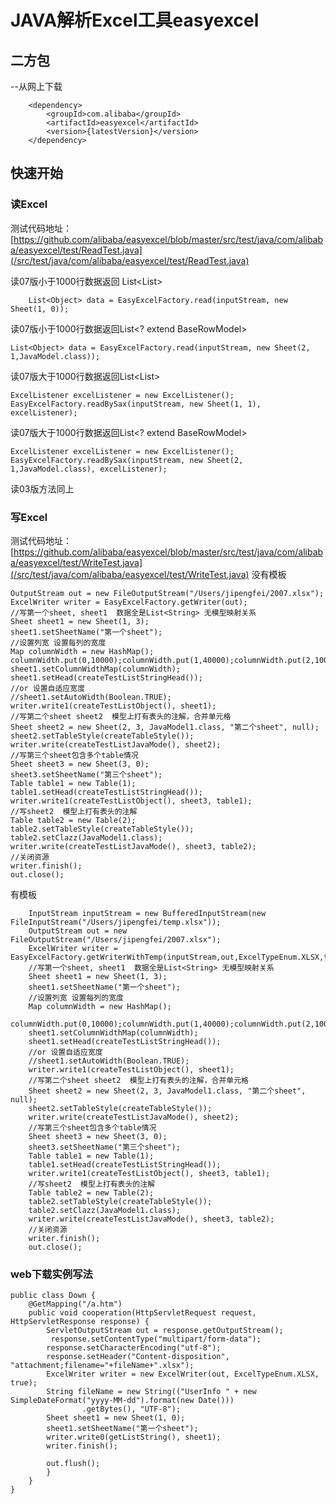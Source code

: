 # JAVA解析Excel工具easyexcel
## 二方包 
--从网上下载

	 	<dependency>
		    <groupId>com.alibaba</groupId>
		    <artifactId>easyexcel</artifactId>
		    <version>{latestVersion}</version>
		</dependency>
## 快速开始
### 读Excel
测试代码地址：[https://github.com/alibaba/easyexcel/blob/master/src/test/java/com/alibaba/easyexcel/test/ReadTest.java](/src/test/java/com/alibaba/easyexcel/test/ReadTest.java)

读07版小于1000行数据返回 List<List<String>>  

```
	List<Object> data = EasyExcelFactory.read(inputStream, new Sheet(1, 0));
```
读07版小于1000行数据返回List<? extend BaseRowModel>

```
List<Object> data = EasyExcelFactory.read(inputStream, new Sheet(2, 1,JavaModel.class));
```
读07版大于1000行数据返回List<List<String>>

```
ExcelListener excelListener = new ExcelListener();
EasyExcelFactory.readBySax(inputStream, new Sheet(1, 1), excelListener);
```

读07版大于1000行数据返回List<? extend BaseRowModel>

```
ExcelListener excelListener = new ExcelListener();
EasyExcelFactory.readBySax(inputStream, new Sheet(2, 1,JavaModel.class), excelListener);
```
读03版方法同上
### 写Excel
测试代码地址：[https://github.com/alibaba/easyexcel/blob/master/src/test/java/com/alibaba/easyexcel/test/WriteTest.java](/src/test/java/com/alibaba/easyexcel/test/WriteTest.java)
没有模板

```
OutputStream out = new FileOutputStream("/Users/jipengfei/2007.xlsx");
ExcelWriter writer = EasyExcelFactory.getWriter(out);
//写第一个sheet, sheet1  数据全是List<String> 无模型映射关系
Sheet sheet1 = new Sheet(1, 3);
sheet1.setSheetName("第一个sheet");
//设置列宽 设置每列的宽度
Map columnWidth = new HashMap();
columnWidth.put(0,10000);columnWidth.put(1,40000);columnWidth.put(2,10000);columnWidth.put(3,10000);
sheet1.setColumnWidthMap(columnWidth);
sheet1.setHead(createTestListStringHead());
//or 设置自适应宽度
//sheet1.setAutoWidth(Boolean.TRUE);
writer.write1(createTestListObject(), sheet1);
//写第二个sheet sheet2  模型上打有表头的注解，合并单元格
Sheet sheet2 = new Sheet(2, 3, JavaModel1.class, "第二个sheet", null);
sheet2.setTableStyle(createTableStyle());
writer.write(createTestListJavaMode(), sheet2);
//写第三个sheet包含多个table情况
Sheet sheet3 = new Sheet(3, 0);
sheet3.setSheetName("第三个sheet");
Table table1 = new Table(1);
table1.setHead(createTestListStringHead());
writer.write1(createTestListObject(), sheet3, table1);
//写sheet2  模型上打有表头的注解
Table table2 = new Table(2);
table2.setTableStyle(createTableStyle());
table2.setClazz(JavaModel1.class);
writer.write(createTestListJavaMode(), sheet3, table2);
//关闭资源
writer.finish();
out.close();
```

有模板

```
	InputStream inputStream = new BufferedInputStream(new FileInputStream("/Users/jipengfei/temp.xlsx"));
	OutputStream out = new FileOutputStream("/Users/jipengfei/2007.xlsx");
	ExcelWriter writer = EasyExcelFactory.getWriterWithTemp(inputStream,out,ExcelTypeEnum.XLSX,true);
	//写第一个sheet, sheet1  数据全是List<String> 无模型映射关系
	Sheet sheet1 = new Sheet(1, 3);
	sheet1.setSheetName("第一个sheet");
	//设置列宽 设置每列的宽度
	Map columnWidth = new HashMap();
	columnWidth.put(0,10000);columnWidth.put(1,40000);columnWidth.put(2,10000);columnWidth.put(3,10000);
	sheet1.setColumnWidthMap(columnWidth);
	sheet1.setHead(createTestListStringHead());
	//or 设置自适应宽度
	//sheet1.setAutoWidth(Boolean.TRUE);
	writer.write1(createTestListObject(), sheet1);
	//写第二个sheet sheet2  模型上打有表头的注解，合并单元格
	Sheet sheet2 = new Sheet(2, 3, JavaModel1.class, "第二个sheet", null);
	sheet2.setTableStyle(createTableStyle());
	writer.write(createTestListJavaMode(), sheet2);
	//写第三个sheet包含多个table情况
	Sheet sheet3 = new Sheet(3, 0);
	sheet3.setSheetName("第三个sheet");
	Table table1 = new Table(1);
	table1.setHead(createTestListStringHead());
	writer.write1(createTestListObject(), sheet3, table1);
	//写sheet2  模型上打有表头的注解
	Table table2 = new Table(2);
	table2.setTableStyle(createTableStyle());
	table2.setClazz(JavaModel1.class);
	writer.write(createTestListJavaMode(), sheet3, table2);
	//关闭资源
	writer.finish();
	out.close();
```

### web下载实例写法
```
public class Down {
    @GetMapping("/a.htm")
    public void cooperation(HttpServletRequest request, HttpServletResponse response) {
        ServletOutputStream out = response.getOutputStream();
         response.setContentType("multipart/form-data");
        response.setCharacterEncoding("utf-8");
        response.setHeader("Content-disposition", "attachment;filename="+fileName+".xlsx");
        ExcelWriter writer = new ExcelWriter(out, ExcelTypeEnum.XLSX, true);
        String fileName = new String(("UserInfo " + new SimpleDateFormat("yyyy-MM-dd").format(new Date()))
                .getBytes(), "UTF-8");
        Sheet sheet1 = new Sheet(1, 0);
        sheet1.setSheetName("第一个sheet");
        writer.write0(getListString(), sheet1);
        writer.finish();
      
        out.flush();
        }
    }
}
